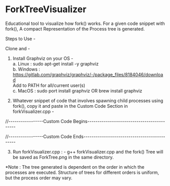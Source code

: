 # ForkTreeVisualizer
Educational tool to visualize how fork() works. For a given code snippet with fork(), A compact Representation of
the Process tree is generated.

Steps to Use - 

Clone and -
1. Install Graphviz on your OS -  
	a. Linux  : sudo apt-get install -y graphviz  
	b. Windows : https://gitlab.com/graphviz/graphviz/-/package_files/8184046/download  
				 Add to PATH for all/current user(s)  
	c. MacOS   : sudo port install graphviz OR brew install graphviz  

2. Whatever snippet of code that involves spawning child processes using fork(), copy it and paste in
   the Custom Code Section in forkVisualizer.cpp - 

//-----------------Custom Code Begins-------------------------------------------
  
  
  
  
  
//-----------------Custom Code Ends---------------------------------------------

3. Run forkVisualizer.cpp : - g++ forkVisualizer.cpp and the fork() Tree will be saved as ForkTree.png in the same directory.

*Note : The tree generated is dependent on the order in which the processes are executed. Structure of trees for different orders is 
uniform, but the process order may vary.
